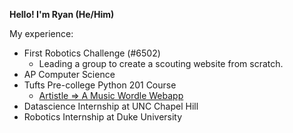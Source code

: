 **Hello!
I'm Ryan (He/Him)**

My experience:
- First Robotics Challenge (#6502)
  - Leading a group to create a scouting website from scratch.
- AP Computer Science 
- Tufts Pre-college Python 201 Course
  - [Artistle => A Music Wordle Webapp](https://ryfi.pythonanywhere.com/single-player) 
- Datascience Internship at UNC Chapel Hill
- Robotics Internship at Duke University
